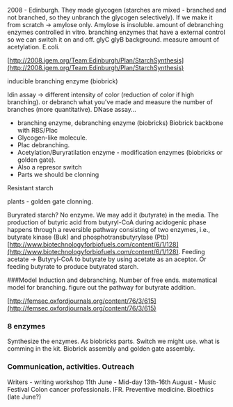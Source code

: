2008 - Edinburgh. They made glycogen (starches are mixed - branched and not branched, so they unbranch the glycogen selectively). If we make it from scratch -> amylose only. Amylose is insoluble. amount of debranching enzymes controlled in vitro. branching enzymes that have a external control so we can switch it on and off. glyC glyB background. measure amount of acetylation. E.coli. 

[http://2008.igem.org/Team:Edinburgh/Plan/StarchSynthesis](http://2008.igem.org/Team:Edinburgh/Plan/StarchSynthesis)

inducible branching enzyme (biobrick) 

Idin assay -> different intensity of color (reduction of color if high branching). or debranch what you've made and measure the number of branches (more quantitative). DNase assay...

- branching enzyme, debranching enzyme (biobricks) Biobrick backbone with RBS/Plac
- Glycogen-like molecule. 
- Plac debranching. 
- Acetylation/Buryratilation enzyme  - modification enzymes (biobricks or golden gate). 
- Also a represor switch 
- Parts we should be clonning 

Resistant starch

plants - golden gate clonning. 

Buryrated starch? No enzyme. We may add it (butyrate) in the media. The production of butyric acid from butyryl-CoA during acidogenic phase happens through a reversible pathway consisting of two enzymes, i.e., butyrate kinase (Buk) and phosphotransbutyrylase (Ptb) [http://www.biotechnologyforbiofuels.com/content/6/1/128](http://www.biotechnologyforbiofuels.com/content/6/1/128). Feeding acetate -> Butyryl-CoA to butyrate by using acetate as an aceptor. Or feeding butyrate to produce butyrated starch. 

###Model
Induction and debranching. Number of free ends. 
matematical model for branching. figure out the pathway for butyrate addition. 

[http://femsec.oxfordjournals.org/content/76/3/615](http://femsec.oxfordjournals.org/content/76/3/615)

 
### 8 enzymes
Synthesize the enzymes. 
As biobricks parts. 
Switch we might use. what is comming in the kit. 
Biobrick assembly and golden gate assembly. 

### Communication, activities. Outreach
Writers - writing workshop 11th June - Mid-day
13th-16th August - Music Festival 
Colon cancer professionals. IFR. Preventive medicine. 
Bioethics (late June?)




